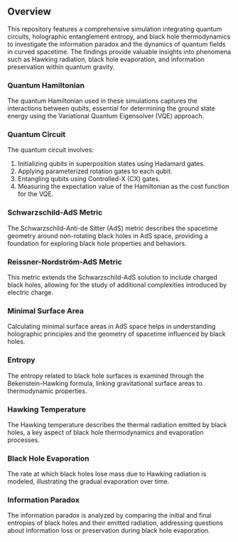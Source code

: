 ## Overview

This repository features a comprehensive simulation integrating quantum circuits, holographic entanglement entropy, and black hole thermodynamics to investigate the information paradox and the dynamics of quantum fields in curved spacetime. The findings provide valuable insights into phenomena such as Hawking radiation, black hole evaporation, and information preservation within quantum gravity.

### Quantum Hamiltonian

The quantum Hamiltonian used in these simulations captures the interactions between qubits, essential for determining the ground state energy using the Variational Quantum Eigensolver (VQE) approach.

### Quantum Circuit

The quantum circuit involves:
1. Initializing qubits in superposition states using Hadamard gates.
2. Applying parameterized rotation gates to each qubit.
3. Entangling qubits using Controlled-X (CX) gates.
4. Measuring the expectation value of the Hamiltonian as the cost function for the VQE.

### Schwarzschild-AdS Metric

The Schwarzschild-Anti-de Sitter (AdS) metric describes the spacetime geometry around non-rotating black holes in AdS space, providing a foundation for exploring black hole properties and behaviors.

### Reissner-Nordström-AdS Metric

This metric extends the Schwarzschild-AdS solution to include charged black holes, allowing for the study of additional complexities introduced by electric charge.

### Minimal Surface Area

Calculating minimal surface areas in AdS space helps in understanding holographic principles and the geometry of spacetime influenced by black holes.

### Entropy

The entropy related to black hole surfaces is examined through the Bekenstein-Hawking formula, linking gravitational surface areas to thermodynamic properties.

### Hawking Temperature

The Hawking temperature describes the thermal radiation emitted by black holes, a key aspect of black hole thermodynamics and evaporation processes.

### Black Hole Evaporation

The rate at which black holes lose mass due to Hawking radiation is modeled, illustrating the gradual evaporation over time.

### Information Paradox

The information paradox is analyzed by comparing the initial and final entropies of black holes and their emitted radiation, addressing questions about information loss or preservation during black hole evaporation.
